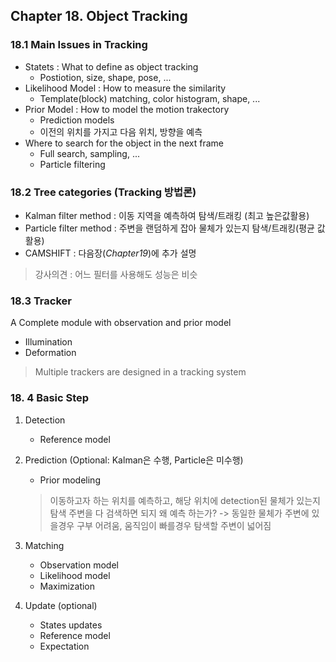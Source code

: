 ## Chapter 18. Object Tracking

### 18.1 Main Issues in Tracking 
* Statets : What to define as object tracking
	* Postiotion, size, shape, pose, ... 
* Likelihood Model : How to measure the similarity
	* Template(block) matching, color histogram, shape, ...
* Prior Model : How to model the motion trakectory
	* Prediction models
	* 이전의 위치를 가지고 다음 위치, 방향을 예측 
* Where to search for the object in the next frame 
	* Full search, sampling, ...
	* Particle filtering 

### 18.2 Tree categories (Tracking 방법론)
* Kalman filter method : 이동 지역을 예측하여 탐색/트래킹 (최고 높은값활용)
* Particle filter method : 주변을 랜덤하게 잡아 물체가 있는지 탐색/트래킹(평균 값 활용)
* CAMSHIFT : 다음장(_Chapter19_)에  추가 설명

> 강사의견 : 어느 필터를 사용해도 성능은 비슷 


### 18.3 Tracker
A Complete module with observation and prior model

* Illumination
* Deformation 

> Multiple trackers are designed in a tracking system 


### 18. 4 Basic Step
1. Detection 
	* Reference model 
2. Prediction (Optional: Kalman은 수행, Particle은 미수행)
	* Prior modeling
	> 이동하고자 하는 위치를 예측하고, 해당 위치에 detection된 물체가 있는지 탐색 
	> 주변을 다 검색하면 되지 왜 예측 하는가? -> 동일한 물체가 주변에 있을경우 구부 어려움, 움직임이 빠를경우 탐색할 주변이 넓어짐 

3. Matching
	* Observation model 
	* Likelihood model
	* Maximization 
4. Update (optional)
	* States updates
	* Reference model 
	* Expectation 


